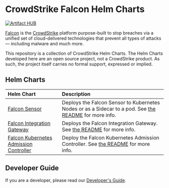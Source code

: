 # CrowdStrike Falcon Helm Charts

[![Artifact HUB](https://img.shields.io/endpoint?url=https://artifacthub.io/badge/repository/falcon-helm)](https://artifacthub.io/packages/search?repo=falcon-helm)

[Falcon](https://www.crowdstrike.com/) is the [CrowdStrike](https://www.crowdstrike.com/)
platform purpose-built to stop breaches via a unified set of cloud-delivered
technologies that prevent all types of attacks — including malware and much
more.

This repository is a collection of CrowdStrike Helm Charts. The Helm Charts developed here are an open source project, not a CrowdStrike product. As such, the project itself carries no formal support, expressed or implied.

## Helm Charts

| Helm Chart                                                           | Description                                                                                                                                  |
| :-                                                                   | :-                                                                                                                                           |
| [Falcon Sensor](helm-charts/falcon-sensor)                           | Deploys the Falcon Sensor to Kubernetes Nodes or as a Sidecar to a pod. See [the README](helm-charts/falcon-sensor/README.md) for more info. |
| [Falcon Integration Gateway](helm-charts/falcon-integration-gateway) | Deploys the Falcon Integration Gateway. See [the README](helm-charts/falcon-integration-gateway/README.md) for more info.                    |
| [Falcon Kubernetes Admission Controller](helm-charts/falcon-kac)     | Deploy the Falcon Kubernetes Admission Controller. See [the README](helm-charts/falcon-kac/README.md) for more info. | 

## Developer Guide
If you are a developer, please read our [Developer's Guide](docs/developer_guide.md).

